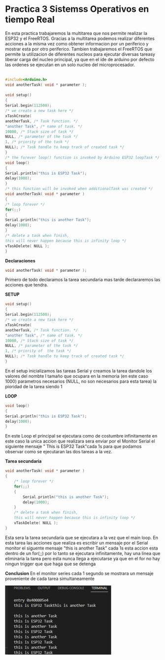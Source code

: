 # Practica 3 Sistemss Operativos en tiempo Real

En esta practica trabajaremos la multitarea que nos permite realizar la ESP32 y el FreeRTOS. Gracias a la multitarea podemos realizar diferentes acciones a la misma vez como obtener informacion por un periferico y mostrar esta por otro periferico. Tambien trabajaremos el FreeRTOS que permite la utilizacion de diferentes nucleos para ejecutar diversas tareasy liberar carga del nucleo principal, ya que en el ide de arduino por defecto las ordenes se ejecutan en un solo nucleo del microprocesador.


```cpp

#include<Arduino.h>
void anotherTask( void * parameter );

void setup()
{
Serial.begin(112500);
/* we create a new task here */
xTaskCreate(
anotherTask, /* Task function. */
"another Task", /* name of task. */
10000, /* Stack size of task */
NULL, /* parameter of the task */
1, /* priority of the task */
NULL); /* Task handle to keep track of created task */
}
/* the forever loop() function is invoked by Arduino ESP32 loopTask */
void loop()
{
Serial.println("this is ESP32 Task");
delay(1000);
}
/* this function will be invoked when additionalTask was created */
void anotherTask( void * parameter )
{
/* loop forever */
for(;;)
{
Serial.println("this is another Task");
delay(1000);
}
/* delete a task when finish,
this will never happen because this is infinity loop */
vTaskDelete( NULL );
}
```
**Declaraciones**
```cpp
void anotherTask( void * parameter );
```
Primero de todo declaramos la tarea secundaria mas tarde declararemos las acciones que tendra.


**SETUP**

```cpp
void setup()
{
Serial.begin(112500);
/* we create a new task here */
xTaskCreate(
anotherTask, /* Task function. */
"another Task", /* name of task. */
10000, /* Stack size of task */
NULL, /* parameter of the task */
1, /* priority of  the task */
NULL); /* Task handle to keep track of created task */
}
```
En el setup inicializamos las tareas Serial y creamos la tarea dandole los valores del nombte l tamaño que ocupara en la memoria (en este caso 1000) 
parametros necesarios (NULL, no son necesarios para esta tarea)
la pioridad de la tarea siendo 1


**LOOP**
```cpp
void loop()
{
Serial.println("this is ESP32 Task");
delay(1000);
}
```
En este Loop el principal se ejecutara como de costumbre infinitamente en este caso la unica accion que realizara sera enviar por el Monitor Serial el siguiente mensaje " This is ESP32 Task"cada 1s para que podamos observar como se ejecutaran las dos tareas a la vez. 

**Tarea secundaria**

```cpp
void anotherTask( void * parameter )
{
    /* loop forever */
    for(;;)
    {
        Serial.println("this is another Task");
        delay(1000);
    }
    /* delete a task when finish,
    this will never happen because this is infinity loop */
    vTaskDelete( NULL );
}
```
Esta sera la tarea secundaria que se ejecutara a la vez que el main loop. En esta tarea las acciones que realiza es escribir un mensaje por el Serial monitor el siguente mensaje "this is another Task" cada 1s esta accion esta dentro de un for(;;) por lo tanto se ejecutara infinitamente, hay una linea que eliminaria la tarea pero esta nunca llega a ejecutarse ya que en el for no hay ningun trigger que que haga que se detenga

**Conclusion** 
En el monitor series cada 1 segundo se mostrara un mensaje proveniente de cada tarea simultaneamente

![Serialtask.png](serialtask.png)
